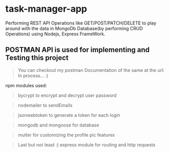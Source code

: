 # task-manager-app
Performing REST API Operations like GET/POST/PATCH/DELETE to play around with the data in MongoDb Database(by performing CRUD Operations) using Nodejs, Express FrameWork.

## POSTMAN API is used for implementing and Testing this project
> You can checkout my postman Documentation of the same at the url: In process...  :)

npm modules used:
> bycrypt to encrypt and decrypt user password

> nodemailer to sendEmails

> jsonwebtoken to generate a token for each login

> mongodb and mongoose for database

> multer for customizing the profile pic features

> Last but not least :) express module for routing and http requests
